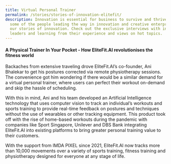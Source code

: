 ```yaml
---
title: Virtual Personal Trainer
permalink: /stories/stories-of-innovation-elitefit/
description: Innovation is essential for business to survive and thrive. Meet
  some of the people leading the way in innovation and creative enterprises with
  our stories of innovation. Check out the exclusive interviews with industry
  leaders and learning from their experience and views on hot topics.
---
```

#### A Physical Trainer In Your Pocket - How EliteFit.AI revolutionises the fitness world 

Backaches from extensive traveling drove EliteFit.AI’s co-founder, Ani Bhalekar to get his postures corrected via remote physiotherapy sessions. The convenience got him wondering if there would be a similar demand for a virtual personal trainer, where users can perfect their workout on-demand and skip the hassle of scheduling.

With this in mind, Ani and his team developed an Artificial Intelligence technology that uses computer vision to track an individual’s workouts and sports training to provide real-time feedback on postures and techniques without the use of wearables or other tracking equipment. This product took off with the rise of home-based workouts during the pandemic with companies like Sport Singapore, Unilever and DBS Bank integrating EliteFit.AI into existing platforms to bring greater personal training value to their customers.

With the support from IMDA PIXEL since 2021, EliteFit.AI now tracks more than 10,000 movements over a variety of sports training, fitness training and physiotherapy designed for everyone at any stage of life.